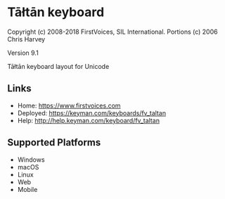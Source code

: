 Tāłtān keyboard
======================

Copyright (c) 2008-2018 FirstVoices, SIL International. Portions (c) 2006 Chris Harvey

Version 9.1

Tāłtān keyboard layout for Unicode

Links
-----

 * Home:     <https://www.firstvoices.com>
 * Deployed: <https://keyman.com/keyboards/fv_taltan>
 * Help:     <http://help.keyman.com/keyboard/fv_taltan>
 
Supported Platforms
-------------------

 * Windows
 * macOS
 * Linux
 * Web
 * Mobile
